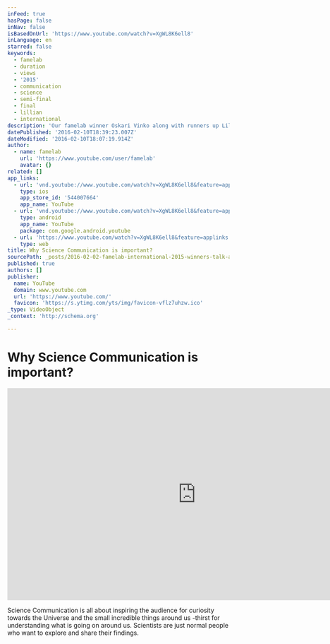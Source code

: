 ```yaml
---
inFeed: true
hasPage: false
inNav: false
isBasedOnUrl: 'https://www.youtube.com/watch?v=XgWL8K6ell8'
inLanguage: en
starred: false
keywords:
  - famelab
  - duration
  - views
  - '2015'
  - communication
  - science
  - semi-final
  - final
  - lillian
  - international
description: 'Our famelab winner Oskari Vinko along with runners up Lillian Smestad & Francois-Xavier Joly talk about why science communication is important.'
datePublished: '2016-02-10T18:39:23.007Z'
dateModified: '2016-02-10T18:07:19.914Z'
author:
  - name: famelab
    url: 'https://www.youtube.com/user/famelab'
    avatar: {}
related: []
app_links:
  - url: 'vnd.youtube://www.youtube.com/watch?v=XgWL8K6ell8&feature=applinks'
    type: ios
    app_store_id: '544007664'
    app_name: YouTube
  - url: 'vnd.youtube://www.youtube.com/watch?v=XgWL8K6ell8&feature=applinks'
    type: android
    app_name: YouTube
    package: com.google.android.youtube
  - url: 'https://www.youtube.com/watch?v=XgWL8K6ell8&feature=applinks'
    type: web
title: Why Science Communication is important?
sourcePath: _posts/2016-02-02-famelab-international-2015-winners-talk-about-famelab-and-scie.md
published: true
authors: []
publisher:
  name: YouTube
  domain: www.youtube.com
  url: 'https://www.youtube.com/'
  favicon: 'https://s.ytimg.com/yts/img/favicon-vflz7uhzw.ico'
_type: VideoObject
_context: 'http://schema.org'

---
```

# Why Science Communication is important?

<iframe src="https://cdn.embedly.com/widgets/media.html?src=https%3A%2F%2Fwww.youtube.com%2Fembed%2FXgWL8K6ell8%3Ffeature%3Doembed&amp;url=https%3A%2F%2Fwww.youtube.com%2Fwatch%3Fv%3DXgWL8K6ell8&amp;image=https%3A%2F%2Fi.ytimg.com%2Fvi%2FXgWL8K6ell8%2Fhqdefault.jpg&amp;key=b7d04c9b404c499eba89ee7072e1c4f7&amp;type=text%2Fhtml&amp;schema=youtube" width="854" height="480" scrolling="no" frameborder="0" allowfullscreen="allowfullscreen" style=""></iframe>

Science Communication is all about inspiring the audience for curiosity towards the Universe and the small incredible things around us -thirst for understanding what is going on around us. Scientists are just normal people who want to explore and share their findings.